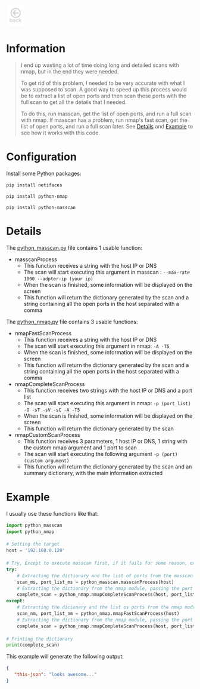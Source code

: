 <a href="https://kaio6fellipe.github.io/"><img src="./images/back-home.png" alt="Home Page" width="50" height="58" style="filter: grayscale(100%)"></a> 

# Information
> I end up wasting a lot of time doing long and detailed scans with nmap, but in the end they were needed.
>
> To get rid of this problem, I needed to be very accurate with what I was supposed to scan. A good way to speed up this process would be to extract a list of open ports and then scan these ports with the full scan to get all the details that I needed.
>
> To do this, run masscan, get the list of open ports, and run a full scan with nmap. If masscan has a problem, run nmap's fast scan, get the list of open ports, and run a full scan later. See [Details](#details) and [Example](#example) to see how it works with this code.

# Configuration
Install some Python packages:
```shell
pip install netifaces
```
```shell
pip install python-nmap
```
```shell
pip install python-masscan
```
# Details

The [python_masscan.py](./python_masscan.py) file contains 1 usable function:
- masscanProcess
  - This function receives a string with the host IP or DNS
  - The scan will start executing this argument in masscan : ``` --max-rate 1000 --adpter-ip (your ip) ```
  - When the scan is finished, some information will be displayed on the screen
  - This function will return the dictionary generated by the scan and a string containing all the open ports in the host separated with a comma

The [python_nmap.py](./python_nmap.py) file contains 3 usable functions:
- nmapFastScanProcess
  - This function receives a string with the host IP or DNS
  - The scan will start executing this argument in nmap: ``` -A -T5 ```
  - When the scan is finished, some information will be displayed on the screen
  - This function will return the dictionary generated by the scan and a string containing all the open ports in the host separated with a comma
- nmapCompleteScanProcess
  - This function receives two strings with the host IP or DNS and a port list 
  - The scan will start executing this argument in nmap: ``` -p (port_list) -O -sT -sV -sC -A -T5 ```
  - When the scan is finished, some information will be displayed on the screen
  - This function will return the dictionary generated by the scan
- nmapCustomScanProcess
  - This function receives 3 parameters, 1 host IP or DNS, 1 string with the custom nmap argument and 1 port to scan
  - The scan will start executing the following argument ``` -p (port) (custom argument) ```
  - This function will return the dictionary generated by the scan and an summary dictionary, with the main information extracted

# Example

I usually use these functions like that:

```python
import python_masscan
import python_nmap

# Setting the target
host = '192.168.0.120'

# Try, Except to execute masscan first, if it fails for some reason, execute nmap fast scan instead
try:
    # Extracting the dictionary and the list of ports from the masscan module
    scan_ms, port_list_ms = python_masscan.masscanProcess(host)
    # Extracting the dictionary from the nmap module, passing the port list from the masscan module
    complete_scan = python_nmap.nmapCompleteScanProcess(host, port_list_ms)
except:
    # Extracting the dicionary and the list os ports from the nmap module
    scan_nm, port_list_nm = python_nmap.nmapFastScanProcess(host)
    # Extracting the dictionary from the nmap module, passing the port list from the nmap module
    complete_scan = python_nmap.nmapCompleteScanProcess(host, port_list_nm)

# Printing the dictionary
print(complete_scan)
```
This example will generate the following output:
```json
{
   "this-json": "looks awesome..."
}
```